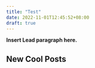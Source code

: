 ```yaml
---
title: "Test"
date: 2022-11-01T12:45:52+08:00
draft: true
---
```


**Insert Lead paragraph here.**

## New Cool Posts

![]()

